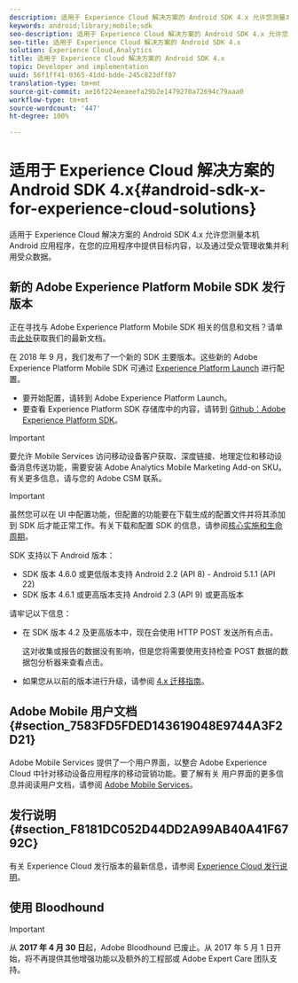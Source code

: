```yaml
---
description: 适用于 Experience Cloud 解决方案的 Android SDK 4.x 允许您测量本机 Android 应用程序，在您的应用程序中提供目标内容，以及通过受众管理收集并利用受众数据。
keywords: android;library;mobile;sdk
seo-description: 适用于 Experience Cloud 解决方案的 Android SDK 4.x 允许您测量本机 Android 应用程序，在您的应用程序中提供目标内容，以及通过受众管理收集并利用受众数据。
seo-title: 适用于 Experience Cloud 解决方案的 Android SDK 4.x
solution: Experience Cloud,Analytics
title: 适用于 Experience Cloud 解决方案的 Android SDK 4.x
topic: Developer and implementation
uuid: 56f1ff41-0365-41dd-bdde-245c823dff07
translation-type: tm+mt
source-git-commit: ae16f224eeaeefa29b2e1479270a72694c79aaa0
workflow-type: tm+mt
source-wordcount: '447'
ht-degree: 100%

---
```



# 适用于 Experience Cloud 解决方案的 Android SDK 4.x{#android-sdk-x-for-experience-cloud-solutions}

适用于 Experience Cloud 解决方案的 Android SDK 4.x 允许您测量本机 Android 应用程序，在您的应用程序中提供目标内容，以及通过受众管理收集并利用受众数据。

## 新的 Adobe Experience Platform Mobile SDK 发行版本

正在寻找与 Adobe Experience Platform Mobile SDK 相关的信息和文档？请单击[此处](https://aep-sdks.gitbook.io/docs/)获取我们的最新文档。

在 2018 年 9 月，我们发布了一个新的 SDK 主要版本。这些新的 Adobe Experience Platform Mobile SDK 可通过 [Experience Platform Launch](https://www.adobe.com/cn/experience-platform/launch.html) 进行配置。

* 要开始配置，请转到 Adobe Experience Platform Launch。
* 要查看 Experience Platform SDK 存储库中的内容，请转到 [Github：Adobe Experience Platform SDK](https://github.com/Adobe-Marketing-Cloud/acp-sdks)。

>[!IMPORTANT]
>
>要允许 Mobile Services 访问移动设备客户获取、深度链接、地理定位和移动设备消息传送功能，需要安装 Adobe Analytics Mobile Marketing Add-on SKU。有关更多信息，请与您的 Adobe CSM 联系。

>[!IMPORTANT]
>
>虽然您可以在 UI 中配置功能，但配置的功能要在下载生成的配置文件并将其添加到 SDK 后才能正常工作。有关下载和配置 SDK 的信息，请参阅[核心实施和生命周期](/help/android/getting-started/dev-qs.md)。

SDK 支持以下 Android 版本：

* SDK 版本 4.6.0 或更低版本支持 Android 2.2 (API 8) - Android 5.1.1 (API 22)
* SDK 版本 4.6.1 或更高版本支持 Android 2.3 (API 9) 或更高版本

请牢记以下信息：

* 在 SDK 版本 4.2 及更高版本中，现在会使用 HTTP POST 发送所有点击。

   这对收集或报告的数据没有影响，但是您将需要使用支持检查 POST 数据的数据包分析器来查看点击。

* 如果您从以前的版本进行升级，请参阅 [4.x 迁移指南](/help/android/getting-started/migration-v3.md)。

## Adobe Mobile 用户文档 {#section_7583FD5FDED143619048E9744A3F2D21}

Adobe Mobile Services 提供了一个用户界面，以整合 Adobe Experience Cloud 中针对移动设备应用程序的移动营销功能。要了解有关 用户界面的更多信息并阅读用户文档，请参阅 [Adobe Mobile Services](https://docs.adobe.com/content/help/zh-Hans/mobile-services/using/home.html)。

## 发行说明 {#section_F8181DC052D44DD2A99AB40A41F6792C}

有关 Experience Cloud 发行版本的最新信息，请参阅 [Experience Cloud 发行说明](https://docs.adobe.com/content/help/zh-Hans/release-notes/experience-cloud/current.html)。

## 使用 Bloodhound

>[!IMPORTANT]
>
>从 **2017 年 4 月 30 日**&#x200B;起，Adobe Bloodhound 已废止。从 2017 年 5 月 1 日开始，将不再提供其他增强功能以及额外的工程部或 Adobe Expert Care 团队支持。
